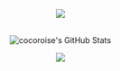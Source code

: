 <p align="center">
  <img src="http://image.cocoroise.cn/giphy.webp"/>
  <br><br>
</p>

<p align="center">
<img src="https://github-readme-stats.vercel.app/api?username=cocoroise&&show_icons=true&theme=radical&line_height=27&v=5" alt="cocoroise's GitHub Stats" /> 
</p>

<p align="center"> 
<img src="https://github-readme-stats.vercel.app/api/top-langs/?username=cocoroise&theme=radical&layout=compact" />
</p>

